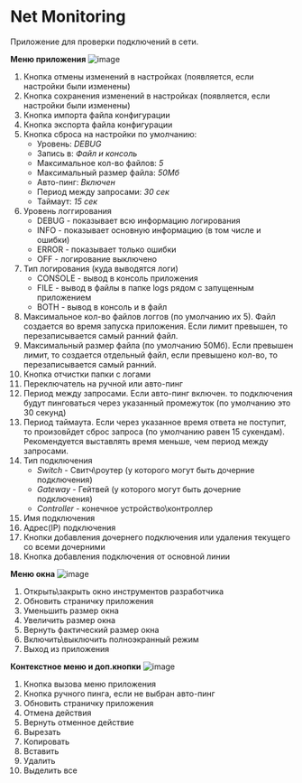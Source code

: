 # Net Monitoring
Приложение для проверки подключений в сети.

**Меню приложения**
![image](https://github.com/user-attachments/assets/e008d100-b4fa-43fa-b7cf-bc36b96f6266)
1. Кнопка отмены изменений в настройках (появляется, если настройки были изменены)
2. Кнопка сохранения изменений в настройках (появляется, если настройки были изменены)
3. Кнопка импорта файла конфигурации
4. Кнопка экспорта файла конфигурации
5. Кнопка сброса на настройки по умолчанию:
     - Уровень: _DEBUG_
     - Запись в: _Файл и консоль_
     - Максимальное кол-во файлов: _5_
     - Максимальный размер файла: _50Мб_
     - Авто-пинг: _Включен_
     - Период между запросами: _30 сек_
     - Таймаут: _15 сек_
6. Уровень логгирования
     - DEBUG - показывает всю информацию логирования
     - INFO - показывает основную информацию (в том числе и ошибки)
     - ERROR - показывает только ошибки
     - OFF - логирование выключено
7. Тип логирования (куда выводятся логи)
     - CONSOLE - вывод в консоль приложения
     - FILE - вывод в файлы в папке logs рядом с запущенным приложением
     - BOTH - вывод в консоль и в файл
8. Максимальное кол-во файлов логгов (по умолчанию их 5). Файл создается во время запуска приложения. Если лимит превышен, то перезаписывается самый ранний файл.
9. Максимальный размер файла (по умолчанию 50Мб). Если превышен лимит, то создается отдельный файл, если превышено кол-во, то перезаписывается самый ранний.
10. Кнопка отчистки папки с логами
11. Переключатель на ручной или авто-пинг
12. Период между запросами. Если авто-пинг включен. то подключения будут пинговаться через указанный промежуток (по умолчанию это 30 секунд)
13. Период таймаута. Если через указанное время ответа не поступит, то произовйдет сброс запроса (по умолчанию равен 15 сукендам). Рекомендуется выставлять время меньше, чем период между запросами.
14. Тип подключения
     - _Switch_ - Свитч\роутер (у которого могут быть дочерние подключения)
     - _Gateway_ - Гейтвей (у которого могут быть дочерние подключения)
     - _Controller_ - конечное устройство\контроллер
15. Имя подключения
16. Адрес(IP) подключения
17. Кнопки добавления дочернего подключения или удаления текущего со всеми дочерними
18. Кнопка добавления подключения от основной линии

**Меню окна**
![image](https://github.com/user-attachments/assets/e494eedf-c8a9-4b97-8de2-ef40b8b3ee51)
1. Открыть\закрыть окно инструментов разработчика
2. Обновить страничку приложения
3. Уменьшить размер окна
4. Увеличить размер окна
5. Вернуть фактический размер окна
6. Включить\выключить полноэкранный режим
7. Выход из приложения

**Контекстное меню и доп.кнопки**
![image](https://github.com/user-attachments/assets/c875e3da-c0d9-42db-bea7-5fb9e203f658)
1. Кнопка вызова меню приложения
2. Кнопка ручного пинга, если не выбран авто-пинг
3. Обновить страничку приложения
4. Отмена действия
5. Вернуть отменное действие
6. Вырезать
7. Копировать
8. Вставить
9. Удалить
10. Выделить все
